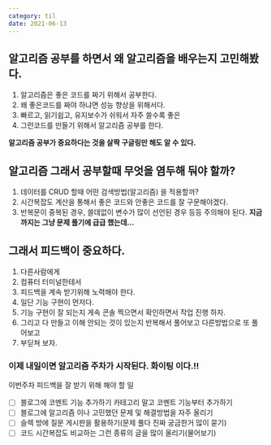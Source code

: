 ```yaml
---
category: til
date: 2021-06-13
---
```


## 알고리즘 공부를 하면서 왜 알고리즘을 배우는지 고민해봤다.

1. 알고리즘은 좋은 코드를 짜기 위해서 공부한다.
2. 왜 좋은코드를 짜야 하냐면 성능 향상을 위해서다.
3. 빠르고, 읽기쉽고, 유지보수가 쉬워서 자주 쓸수록 좋은
4. 그런코드를 만들기 위해서 알고리즘 공부를 한다.

**알고리즘 공부가 중요하다는 것을 살짝 구글링만 해도 알 수 있다.**

## 알고리즘 그래서 공부할때 무엇을 염두해 둬야 할까?

1. 데이터를 CRUD 할때 어떤 검색방법(알고리즘) 을 적용할까?
2. 시간복잡도 계산을 통해서 좋은 코드와 안좋은 코드를 잘 구문해야겠다.
3. 반복문이 중복된 경우, 쓸데없이 변수가 많이 선언된 경우 등등 주의해야 된다.
   **지금까지는 그냥 문제 풀기에 급급 했는데...**

## 그래서 피드백이 중요하다.

1. 다른사람에게
2. 컴퓨터 터미널한테서
3. 피드백을 계속 받기위해 노력해야 한다.
4. 일단 기능 구현이 먼저다.
5. 기능 구현이 잘 되는지 게속 콘솔 찍으면서 확인하면서 작업 진행 하자.
6. 그리고 다 만들고 이해 안되는 것이 있는지 반복해서 풀어보고 다른방법으로 또 풀어보고
7. 부딛쳐 보자.

### 이제 내일이면 알고리즘 주차가 시작된다. 화이팅 이다.!!

이번주차 피드백을 잘 받기 위해 해야 할 일

- [ ] 블로그에 코멘트 기능 추가하기 카테고리 말고 코멘트 기능부터 추가하기
- [ ] 블로그에 알고리즘 이나 고민했던 문제 및 해결방법을 자주 올리기
- [ ] 슬렉 방에 질문 게시판을 활용하기(문제 풀다 진짜 궁금한거 많이 묻기)
- [ ] 코드 시간복잡도 비교하는 그런 종류의 글을 많이 올리기(물어보기)

